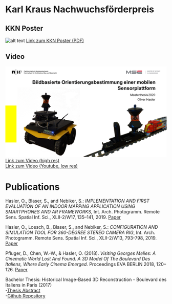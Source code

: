 # Karl Kraus Nachwuchsförderpreis

## KKN Poster

![alt text](/Data/KKN_Hasler_Poster.png "Poster")
[Link zum KKN Poster (PDF)](https://github.com/OliHas/OliHas.github.io/blob/master/Data/KKN_Hasler_Poster.pdf)

## Video 
![alt text](/Data/Teaser.png "Video Teaser")
[Link zum Video (high res)](https://drive.google.com/file/d/1iSa-uhYjQmvlTeRkNSdLPfI2PwCdCx7e/view?usp=sharing)  
[Link zum Video (Youtube, low res)](https://www.youtube.com/watch?v=4r3XlHD2lFY&t=1s)  


# Publications

Hasler, O., Blaser, S., and Nebiker, S.: *IMPLEMENTATION AND FIRST EVALUATION OF AN INDOOR MAPPING APPLICATION USING SMARTPHONES AND AR FRAMEWORKS*, Int. Arch. Photogramm. Remote Sens. Spatial Inf. Sci., XLII-2/W17, 135–141, 2019. [Paper](https://doi.org/10.5194/isprs-archives-XLII-2-W17-135-2019)

Hasler, O., Loesch, B., Blaser, S., and Nebiker, S.: *CONFIGURATION AND SIMULATION TOOL FOR 360-DEGREE STEREO CAMERA RIG*, Int. Arch. Photogramm. Remote Sens. Spatial Inf. Sci., XLII-2/W13, 793-798, 2019. [Paper](https://doi.org/10.5194/isprs-archives-XLII-2-W13-793-2019)

Pfluger, D., Chen, W.-W., & Hasler, O. (2018). *Visiting Georges Melies: A Cinematic World Lost And Found. A 3D Model Of The Boulevard Des Italiens, Where Early Cinema Emerged.* Proceedings EVA BERLIN 2018, 120–126. [Paper](https://www.researchgate.net/publication/331774015_Visiting_Georges_Melies_A_Cinematic_World_Lost_And_Found_A_3D_Model_Of_The_Boulevard_Des_Italiens_Where_Early_Cinema_Emerged)

Bachelor Thesis: Historical Image-Based 3D Reconstruction - Boulevard des Italiens in Paris (2017)  
    -[Thesis Abstract](https://www.fhnw.ch/de/studium/architektur-bau-geomatik/bachelor-studiengang-geomatik/bachelor-thesis-2017/media/bth17-09.pdf)  
    -[Github Repository](https://github.com/OliHas/Paris_BdI)  

